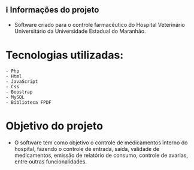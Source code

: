 ## ℹ️ Informações do projeto
- Software criado para o controle farmacêutico do Hospital Veterinário Universitário da Universidade Estadual do Maranhão.
# Tecnologias utilizadas:

    - Php
    - Html
    - JavaScript
    - Css
    - Boostrap 
    - MySQL
    - Biblioteca FPDF

# Objetivo do projeto
  - O software tem como objetivo o controle de medicamentos interno do hospital, fazendo o controle de entrada, saída, validade de medicamentos, emissão de relatório de consumo, controle de avarias, entre outras funcionalidades.